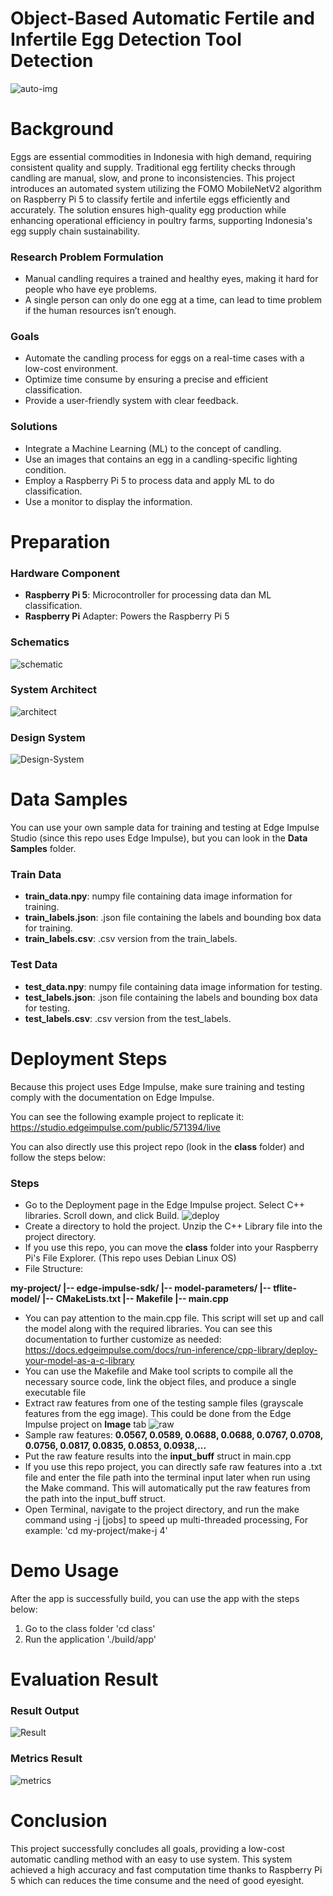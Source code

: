 # Object-Based Automatic Fertile and Infertile Egg Detection Tool Detection
![auto-img](assets/eggs-chickens.jpg)

# Background
Eggs are essential commodities in Indonesia with high demand, requiring consistent quality and supply. Traditional egg fertility checks through candling are manual, slow, and prone to inconsistencies. This project introduces an automated system utilizing the FOMO MobileNetV2 algorithm on Raspberry Pi 5 to classify fertile and infertile eggs efficiently and accurately. The solution ensures high-quality egg production while enhancing operational efficiency in poultry farms, supporting Indonesia's egg supply chain sustainability.

### Research Problem Formulation
- Manual candling requires a trained and healthy eyes, making it hard for people who have eye problems.
- A single person can only do one egg at a time, can lead to time problem if the human resources isn’t enough.

### Goals
- Automate the candling process for eggs on a real-time cases  with a low-cost environment.
- Optimize time consume by ensuring a precise and efficient classification.
- Provide a user-friendly system with clear feedback.

### Solutions
- Integrate a Machine Learning (ML) to the concept of candling.
- Use an images that contains an egg in a candling-specific lighting condition.
- Employ a Raspberry Pi 5 to process data and apply ML to do classification.
- Use a monitor to display the information.

# Preparation
### Hardware Component
- **Raspberry Pi 5**: Microcontroller for processing data dan ML classification.
- **Raspberry Pi** Adapter: Powers the Raspberry Pi 5

### Schematics
![schematic](assets/Raspberry-5-schematics.png)

### System Architect
![architect](assets/Design-System-Flow.png)

### Design System
![Design-System](assets/system-architect.png)

# Data Samples
You can use your own sample data for training and testing at Edge Impulse Studio (since this repo uses Edge Impulse), but you can look in the **Data Samples** folder.

### Train Data
- **train_data.npy**: numpy file containing data image information for training.
- **train_labels.json**: .json file containing the labels and bounding box data for training.
- **train_labels.csv**: .csv version from the train_labels.

### Test Data
- **test_data.npy**: numpy file containing data image information for testing.
- **test_labels.json**: .json file containing the labels and bounding box data for testing.
- **test_labels.csv**: .csv version from the test_labels.
  
# Deployment Steps
Because this project uses Edge Impulse, make sure training and testing comply with the documentation on Edge Impulse.

You can see the following example project to replicate it:
https://studio.edgeimpulse.com/public/571394/live

You can also directly use this project repo (look in the **class** folder) and follow the steps below:

### Steps
- Go to the Deployment page in the Edge Impulse project. Select C++ libraries. Scroll down, and click Build.
![deploy](assets/clib.png)
- Create a directory to hold the project. Unzip the C++ Library file into the project directory.
- If you use this repo, you can move the **class** folder into your Raspberry Pi's File Explorer. (This repo uses Debian Linux OS)
- File Structure:

**my-project/
|-- edge-impulse-sdk/
|-- model-parameters/
|-- tflite-model/
|-- CMakeLists.txt
|-- Makefile
|-- main.cpp**

- You can pay attention to the main.cpp file. This script will set up and call the model along with the required libraries. You can see this documentation to further customize as needed: https://docs.edgeimpulse.com/docs/run-inference/cpp-library/deploy-your-model-as-a-c-library
- You can use the Makefile and Make tool scripts to compile all the necessary source code, link the object files, and produce a single executable file
- Extract raw features from one of the testing sample files (grayscale features from the egg image). This could be done from the Edge Impulse project on **Image** tab
![raw](assets/raw-features.png)
- Sample raw features: **0.0567, 0.0589, 0.0688, 0.0688, 0.0767, 0.0708, 0.0756, 0.0817, 0.0835, 0.0853, 0.0938,...**
- Put the raw feature results into the **input_buff** struct in main.cpp
- If you use this repo project, you can directly safe raw features into a .txt file and enter the file path into the terminal input later when run using the Make command. This will automatically put the raw features from the path into the input_buff struct.
- Open Terminal, navigate to the project directory, and run the make command using -j [jobs] to speed up multi-threaded processing, For example:
'cd my-project/make-j 4'

# Demo Usage
After the app is successfully build, you can use the app with the steps below:
1. Go to the class folder
'cd class'
2. Run the application
'./build/app'


# Evaluation Result

### Result Output
![Result](assets/Test-result.png)

### Metrics Result
![metrics](assets/metrics.png)

# Conclusion
This project successfully concludes all goals, providing a low-cost automatic candling method with an easy to use system. This system achieved a high accuracy and fast computation time thanks to Raspberry Pi 5 which can reduces the time consume and the need of good eyesight.

